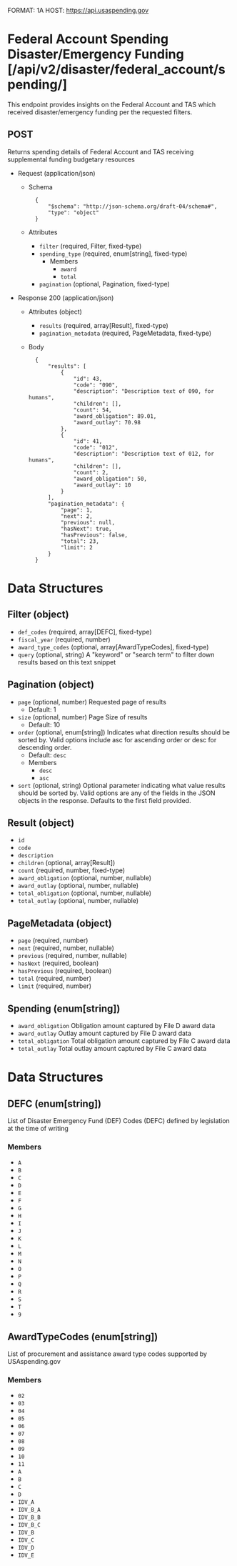 FORMAT: 1A
HOST: https://api.usaspending.gov

# Federal Account Spending Disaster/Emergency Funding [/api/v2/disaster/federal_account/spending/]

This endpoint provides insights on the Federal Account and TAS which received disaster/emergency funding per the requested filters.

## POST

Returns spending details of Federal Account and TAS receiving supplemental funding budgetary resources

+ Request (application/json)
    + Schema

            {
                "$schema": "http://json-schema.org/draft-04/schema#",
                "type": "object"
            }

    + Attributes
        + `filter` (required, Filter, fixed-type)
        + `spending_type` (required, enum[string], fixed-type)
            + Members
                + `award`
                + `total`
        + `pagination` (optional, Pagination, fixed-type)

+ Response 200 (application/json)
    + Attributes (object)
        + `results` (required, array[Result], fixed-type)
        + `pagination_metadata` (required, PageMetadata, fixed-type)


    + Body

            {
                "results": [
                    {
                        "id": 43,
                        "code": "090",
                        "description": "Description text of 090, for humans",
                        "children": [],
                        "count": 54,
                        "award_obligation": 89.01,
                        "award_outlay": 70.98
                    },
                    {
                        "id": 41,
                        "code": "012",
                        "description": "Description text of 012, for humans",
                        "children": [],
                        "count": 2,
                        "award_obligation": 50,
                        "award_outlay": 10
                    }
                ],
                "pagination_metadata": {
                    "page": 1,
                    "next": 2,
                    "previous": null,
                    "hasNext": true,
                    "hasPrevious": false,
                    "total": 23,
                    "limit": 2
                }
            }

# Data Structures

## Filter (object)
+ `def_codes` (required, array[DEFC], fixed-type)
+ `fiscal_year` (required, number)
+ `award_type_codes` (optional, array[AwardTypeCodes], fixed-type)
+ `query` (optional, string)
    A "keyword" or "search term" to filter down results based on this text snippet

## Pagination (object)
+ `page` (optional, number)
    Requested page of results
    + Default: 1
+ `size` (optional, number)
    Page Size of results
    + Default: 10
+ `order` (optional, enum[string])
    Indicates what direction results should be sorted by. Valid options include asc for ascending order or desc for descending order.
    + Default: `desc`
    + Members
        + `desc`
        + `asc`
+ `sort` (optional, string)
    Optional parameter indicating what value results should be sorted by. Valid options are any of the fields in the JSON objects in the response. Defaults to the first field provided.


## Result (object)
+ `id`
+ `code`
+ `description`
+ `children` (optional, array[Result])
+ `count` (required, number, fixed-type)
+ `award_obligation` (optional, number, nullable)
+ `award_outlay` (optional, number, nullable)
+ `total_obligation` (optional, number, nullable)
+ `total_outlay` (optional, number, nullable)

## PageMetadata (object)
+ `page` (required, number)
+ `next` (required, number, nullable)
+ `previous` (required, number, nullable)
+ `hasNext` (required, boolean)
+ `hasPrevious` (required, boolean)
+ `total` (required, number)
+ `limit` (required, number)

## Spending (enum[string])
+ `award_obligation`
    Obligation amount captured by File D award data
+ `award_outlay`
    Outlay amount captured by File D award data
+ `total_obligation`
    Total obligation amount captured by File C award data
+ `total_outlay`
    Total outlay amount captured by File C award data


# Data Structures

## DEFC (enum[string])
List of Disaster Emergency Fund (DEF) Codes (DEFC) defined by legislation at the time of writing

### Members
+ `A`
+ `B`
+ `C`
+ `D`
+ `E`
+ `F`
+ `G`
+ `H`
+ `I`
+ `J`
+ `K`
+ `L`
+ `M`
+ `N`
+ `O`
+ `P`
+ `Q`
+ `R`
+ `S`
+ `T`
+ `9`

## AwardTypeCodes (enum[string])
List of procurement and assistance award type codes supported by USAspending.gov

### Members
+ `02`
+ `03`
+ `04`
+ `05`
+ `06`
+ `07`
+ `08`
+ `09`
+ `10`
+ `11`
+ `A`
+ `B`
+ `C`
+ `D`
+ `IDV_A`
+ `IDV_B_A`
+ `IDV_B_B`
+ `IDV_B_C`
+ `IDV_B`
+ `IDV_C`
+ `IDV_D`
+ `IDV_E`
